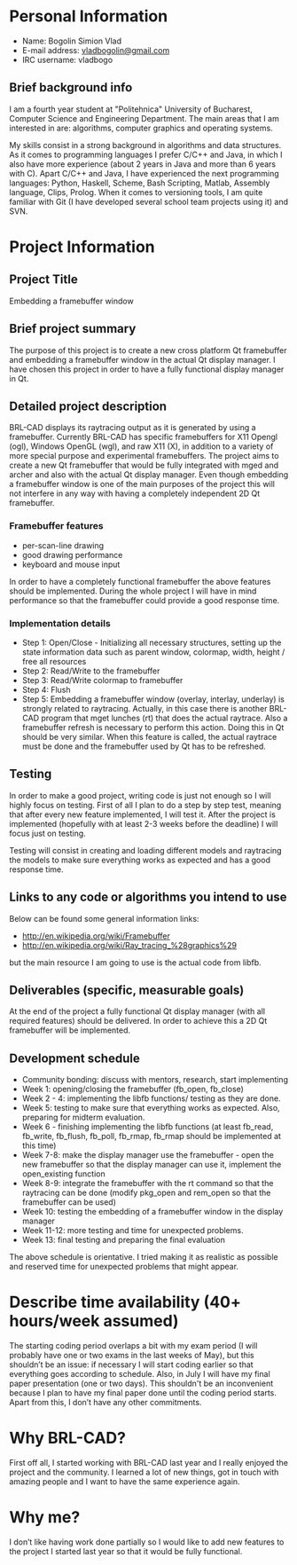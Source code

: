 # Personal Information

-   Name: Bogolin Simion Vlad
-   E-mail address: vladbogolin@gmail.com
-   IRC username: vladbogo

## Brief background info

I am a fourth year student at "Politehnica" University of Bucharest,
Computer Science and Engineering Department. The main areas that I am
interested in are: algorithms, computer graphics and operating systems.

My skills consist in a strong background in algorithms and data
structures. As it comes to programming languages I prefer C/C++ and
Java, in which I also have more experience (about 2 years in Java and
more than 6 years with C). Apart C/C++ and Java, I have experienced the
next programming languages: Python, Haskell, Scheme, Bash Scripting,
Matlab, Assembly language, Clips, Prolog. When it comes to versioning
tools, I am quite familiar with Git (I have developed several school
team projects using it) and SVN.

# Project Information

## Project Title

Embedding a framebuffer window

## Brief project summary

The purpose of this project is to create a new cross platform Qt
framebuffer and embedding a framebuffer window in the actual Qt display
manager. I have chosen this project in order to have a fully functional
display manager in Qt.

## Detailed project description

BRL-CAD displays its raytracing output as it is generated by using a
framebuffer. Currently BRL-CAD has specific framebuffers for X11 Opengl
(ogl), Windows OpenGL (wgl), and raw X11 (X), in addition to a variety
of more special purpose and experimental framebuffers. The project aims
to create a new Qt framebuffer that would be fully integrated with mged
and archer and also with the actual Qt display manager. Even though
embedding a framebuffer window is one of the main purposes of the
project this will not interfere in any way with having a completely
independent 2D Qt framebuffer.

### Framebuffer features

-   per-scan-line drawing
-   good drawing performance
-   keyboard and mouse input

In order to have a completely functional framebuffer the above features
should be implemented. During the whole project I will have in mind
performance so that the framebuffer could provide a good response time.

### Implementation details

-   Step 1: Open/Close - Initializing all necessary structures, setting
    up the state information data such as parent window, colormap,
    width, height / free all resources
-   Step 2: Read/Write to the framebuffer
-   Step 3: Read/Write colormap to framebuffer
-   Step 4: Flush
-   Step 5: Embedding a framebuffer window (overlay, interlay, underlay)
    is strongly related to raytracing. Actually, in this case there is
    another BRL-CAD program that mget lunches (rt) that does the actual
    raytrace. Also a framebuffer refresh is necessary to perform this
    action. Doing this in Qt should be very similar. When this feature
    is called, the actual raytrace must be done and the framebuffer used
    by Qt has to be refreshed.

## Testing

In order to make a good project, writing code is just not enough so I
will highly focus on testing. First of all I plan to do a step by step
test, meaning that after every new feature implemented, I will test it.
After the project is implemented (hopefully with at least 2-3 weeks
before the deadline) I will focus just on testing.

Testing will consist in creating and loading different models and
raytracing the models to make sure everything works as expected and has
a good response time.

## Links to any code or algorithms you intend to use

Below can be found some general information links:

-   <http://en.wikipedia.org/wiki/Framebuffer>
-   <http://en.wikipedia.org/wiki/Ray_tracing_%28graphics%29>

but the main resource I am going to use is the actual code from libfb.

## Deliverables (specific, measurable goals)

At the end of the project a fully functional Qt display manager (with
all required features) should be delivered. In order to achieve this a
2D Qt framebuffer will be implemented.

## Development schedule

-   Community bonding: discuss with mentors, research, start
    implementing
-   Week 1: opening/closing the framebuffer (fb_open, fb_close)
-   Week 2 - 4: implementing the libfb functions/ testing as they are
    done.
-   Week 5: testing to make sure that everything works as expected.
    Also, preparing for midterm evaluation.
-   Week 6 - finishing implementing the libfb functions (at least
    fb_read, fb_write, fb_flush, fb_poll, fb_rmap, fb_rmap should
    be implemented at this time)
-   Week 7-8: make the display manager use the framebuffer - open the
    new framebuffer so that the display manager can use it, implement
    the open_existing function
-   Week 8-9: integrate the framebuffer with the rt command so that the
    raytracing can be done (modify pkg_open and rem_open so that the
    framebuffer can be used)
-   Week 10: testing the embedding of a framebuffer window in the
    display manager
-   Week 11-12: more testing and time for unexpected problems.
-   Week 13: final testing and preparing the final evaluation

The above schedule is orientative. I tried making it as realistic as
possible and reserved time for unexpected problems that might appear.

# Describe time availability (40+ hours/week assumed)

The starting coding period overlaps a bit with my exam period (I will
probably have one or two exams in the last weeks of May), but this
shouldn’t be an issue: if necessary I will start coding earlier so that
everything goes according to schedule. Also, in July I will have my
final paper presentation (one or two days). This shouldn't be an
inconvenient because I plan to have my final paper done until the coding
period starts. Apart from this, I don’t have any other commitments.

# Why BRL-CAD?

First off all, I started working with BRL-CAD last year and I really
enjoyed the project and the community. I learned a lot of new things,
got in touch with amazing people and I want to have the same experience
again.

# Why me?

I don’t like having work done partially so I would like to add new
features to the project I started last year so that it would be fully
functional.
